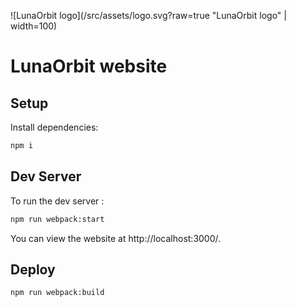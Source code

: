 ![LunaOrbit logo](/src/assets/logo.svg?raw=true "LunaOrbit logo" | width=100)

# LunaOrbit website

## Setup

Install dependencies:

```bash
npm i
```

## Dev Server

To run the dev server :

```bash
npm run webpack:start
```

You can view the website at http://localhost:3000/.

## Deploy

```bash
npm run webpack:build
```